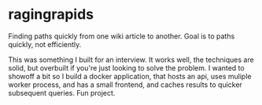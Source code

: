 # ragingrapids

Finding paths quickly from one wiki article to another. Goal is to paths quickly, not efficiently.

This was something I built for an interview. It works well, the techniques are solid, but overbuilt if you're just looking to solve the problem. I wanted to showoff a bit so I build a docker application, that hosts an api, uses muliple worker process, and has a small frontend, and caches results to quicker subsequent queries. Fun project.
